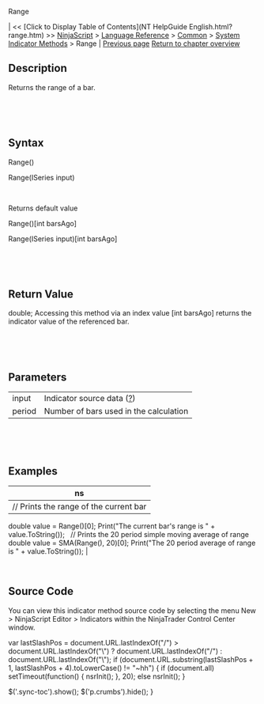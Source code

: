 ﻿










 


Range







| &lt;&lt; [Click to Display Table of Contents](NT HelpGuide English.html?range.htm) &gt;&gt;
 [NinjaScript](ninjascript.htm) &gt; [Language Reference](language_reference_wip.htm) &gt; [Common](common.htm) &gt; [System Indicator Methods](indicators.htm) &gt;
Range | [Previous page](psychological_line.htm)
[Return to chapter overview](indicators.htm)










Description
-----------


Returns the range of a bar. 


 


 


Syntax
------


Range()  

Range(ISeries<double> input)


 


Returns default value  

Range()[int barsAgo]  

Range(ISeries<double> input)[int barsAgo]


 


 


Return Value
------------


double; Accessing this method via an index value [int barsAgo] returns the indicator value of the referenced bar.


 


 


Parameters
----------




|  |  |
| --- | --- |
| input | Indicator source data ([?](valid_input_data_for_indicator.htm)) |
| period | Number of bars used in the calculation |



 


 


Examples
--------




| ns |
| --- |
| // Prints the range of the current bar
double value = Range()[0];
Print("The current bar's range is " + value.ToString());
 
// Prints the 20 period simple moving average of range
double value = SMA(Range(), 20)[0];
Print("The 20 period average of range is " + value.ToString()); |



 



Source Code
-----------


You can view this indicator method source code by selecting the menu New &gt; NinjaScript Editor &gt; Indicators within the NinjaTrader Control Center window.





 
 var lastSlashPos = document.URL.lastIndexOf("/") &gt; document.URL.lastIndexOf("\\") ? document.URL.lastIndexOf("/") : document.URL.lastIndexOf("\\");
 if (document.URL.substring(lastSlashPos + 1, lastSlashPos + 4).toLowerCase() != "~hh") {
 if (document.all) setTimeout(function() {
 nsrInit();
 }, 20);
 else nsrInit();
 }
 
 
 $('.sync-toc').show();
 $('p.crumbs').hide();
 }
 
 
 



</double></double>